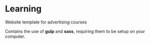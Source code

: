 # Learning
Website template for advertising courses

Contains the use of <b>gulp</b> and <b>sass</b>, requiring them to be setup on your computer.
